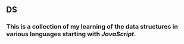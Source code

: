 ## DS

### This is a collection of my learning of the data structures in various languages starting with _JavaScript_.
